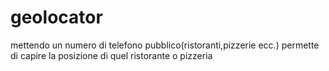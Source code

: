 # geolocator
mettendo un numero di telefono pubblico(ristoranti,pizzerie ecc.) permette di capire la posizione di quel ristorante o pizzeria
